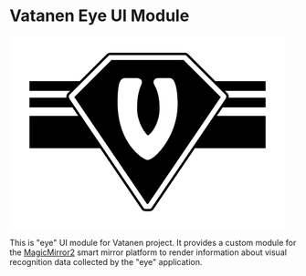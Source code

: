 # Vatanen Eye UI Module

![Logo](logo.png)

This is "eye" UI module for Vatanen project. It provides a custom module for the [MagicMirror2](https://magicmirror.builders/) smart mirror platform to render information about visual recognition data collected by the "eye" application.
